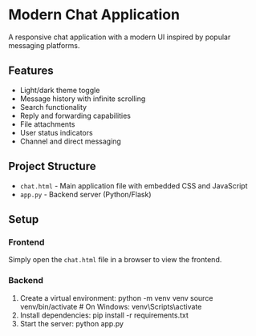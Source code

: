# Modern Chat Application

A responsive chat application with a modern UI inspired by popular messaging platforms.

## Features

- Light/dark theme toggle
- Message history with infinite scrolling
- Search functionality
- Reply and forwarding capabilities
- File attachments
- User status indicators
- Channel and direct messaging

## Project Structure

- `chat.html` - Main application file with embedded CSS and JavaScript
- `app.py` - Backend server (Python/Flask)

## Setup

### Frontend

Simply open the `chat.html` file in a browser to view the frontend.

### Backend

1. Create a virtual environment:
    python -m venv venv
    source venv/bin/activate  # On Windows: venv\Scripts\activate
2. Install dependencies:
    pip install -r requirements.txt
3. Start the server:
    python app.py